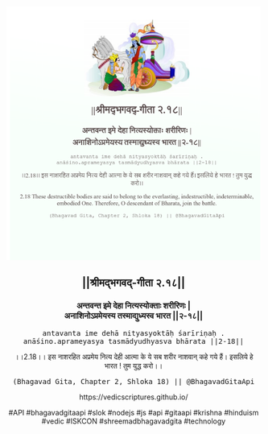 <img src="../../asset/BG_2_18.png"/>
<center><h2>||श्रीमद्‍भगवद्‍-गीता २.१८||</h2>
<h3>अन्तवन्त इमे देहा नित्यस्योक्ताः शरीरिणः |<br/>अनाशिनोऽप्रमेयस्य तस्माद्युध्यस्व भारत ||२-१८||</h3>
<pre>antavanta ime dehā nityasyoktāḥ śarīriṇaḥ .<br/>anāśino.aprameyasya tasmādyudhyasva bhārata ||2-18||</pre>
<p>।।2.18।। इस नाशरहित अप्रमेय नित्य देही आत्मा के ये सब शरीर नाशवान् कहे गये हैं। इसलिये हे भारत ! तुम युद्ध करो।।</p>
<pre>(Bhagavad Gita, Chapter 2, Shloka 18) || @BhagavadGitaApi</pre><p>https://vedicscriptures.github.io/</p><p>#API #bhagavadgitaapi #slok #nodejs #js #api #gitaapi #krishna #hinduism #vedic #ISKCON #shreemadbhagavadgita #technology</p></center>